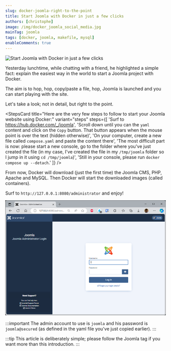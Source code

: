 ```yaml
---
slug: docker-joomla-right-to-the-point
title: Start Joomla with Docker in just a few clicks
authors: [christophe]
image: /img/docker_joomla_social_media.jpg
mainTag: joomla
tags: [docker, joomla, makefile, mysql]
enableComments: true
---
```

![Start Joomla with Docker in just a few clicks](/img/docker_joomla_header.jpg)

Yesterday lunchtime, while chatting with a friend, he highlighted a simple fact: explain the easiest way in the world to start a Joomla project with Docker.

The aim is to hop, hop, copy/paste a file, hop, Joomla is launched and you can start playing with the site.

Let's take a look; not in detail, but right to the point.

<!-- truncate -->

<StepsCard
  title="Here are the very few steps to follow to start your Joomla website using Docker:"
  variant="steps"
  steps={[
    'Surf to <a href="https://hub.docker.com/_/joomla">https://hub.docker.com/_/joomla</a>',
    'Scroll down until you can the `yaml` content and click on the `Copy` button. That button appears when the mouse point is over the text (hidden otherwise)',
    'On your computer, create a new file called `compose.yaml` and paste the content there',
    'The most difficult part is now: please start a new console, go to the folder where you\'ve just created the file (in my case, I\'ve created the file in my `/tmp/joomla` folder so I jump in it using `cd /tmp/joomla`)',
    'Still in your console, please run `docker compose up --detach`.'
  ]}
/>

From now, Docker will download (just the first time) the Joomla CMS, PHP, Apache and MySQL. Then Docker will start the downloaded images (called containers).

Surf to `http://127.0.0.1:8080/administrator` and enjoy!

![Joomla administrator](./images/administrator.png)

:::important
The admin account to use is `joomla` and his password is `joomla@secured` (as defined in the yaml file you've just copied earlier).
:::

:::tip
This article is deliberately simple; please follow the <Link to="/blog/tags/joomla">Joomla</Link> tag if you want more than this introduction.
:::
